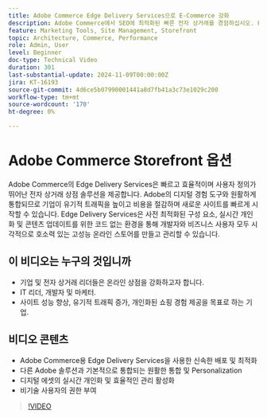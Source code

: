 ```yaml
---
title: Adobe Commerce Edge Delivery Services으로 E-Commerce 강화
description: Adobe Commerce에서 SEO에 최적화된 빠른 전자 상거래를 경험하십시오. Edge Delivery Services을 통해 트래픽을 높이고 비용을 절감하며 상점을 손쉽게 관리할 수 있습니다.
feature: Marketing Tools, Site Management, Storefront
topic: Architecture, Commerce, Performance
role: Admin, User
level: Beginner
doc-type: Technical Video
duration: 301
last-substantial-update: 2024-11-09T00:00:00Z
jira: KT-16193
source-git-commit: 4d6ce5b07990001441a8d7fb41a3c73e1029c200
workflow-type: tm+mt
source-wordcount: '170'
ht-degree: 0%

---
```



# Adobe Commerce Storefront 옵션

Adobe Commerce의 Edge Delivery Services은 빠르고 효율적이며 사용자 정의가 뛰어난 전자 상거래 상점 솔루션을 제공합니다.
Adobe의 디지털 경험 도구와 원활하게 통합되므로 기업이 유기적 트래픽을 높이고 비용을 절감하며 새로운 사이트를 빠르게 시작할 수 있습니다. Edge Delivery Services은 사전 최적화된 구성 요소, 실시간 개인화 및 콘텐츠 업데이트를 위한 코드 없는 환경을 통해 개발자와 비즈니스 사용자 모두 시각적으로 호소력 있는 고성능 온라인 스토어를 만들고 관리할 수 있습니다.

## 이 비디오는 누구의 것입니까

- 기업 및 전자 상거래 리더들은 온라인 상점을 강화하고자 합니다.
- IT 리더, 개발자 및 마케터.
- 사이트 성능 향상, 유기적 트래픽 증가, 개인화된 쇼핑 경험 제공을 목표로 하는 기업.

## 비디오 콘텐츠

- Adobe Commerce용 Edge Delivery Services을 사용한 신속한 배포 및 최적화
- 다른 Adobe 솔루션과 기본적으로 통합되는 원활한 통합 및 Personalization
- 디지털 에셋의 실시간 개인화 및 효율적인 관리 활성화
- 비기술 사용자의 권한 부여

>[!VIDEO](https://video.tv.adobe.com/v/3431725?learn=on)
